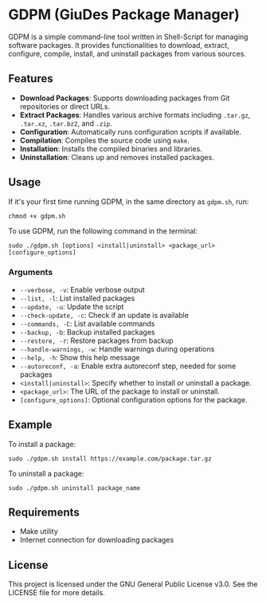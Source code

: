 # GDPM (GiuDes Package Manager)

GDPM is a simple command-line tool written in Shell-Script for managing software packages. It provides functionalities to download, extract, configure, compile, install, and uninstall packages from various sources.

## Features

- **Download Packages**: Supports downloading packages from Git repositories or direct URLs.
- **Extract Packages**: Handles various archive formats including `.tar.gz`, `.tar.xz`, `.tar.bz2`, and `.zip`.
- **Configuration**: Automatically runs configuration scripts if available.
- **Compilation**: Compiles the source code using `make`.
- **Installation**: Installs the compiled binaries and libraries.
- **Uninstallation**: Cleans up and removes installed packages.

## Usage

If it's your first time running GDPM, in the same directory as `gdpm.sh`, run:

```
chmod +x gdpm.sh
```

To use GDPM, run the following command in the terminal:

```
sudo ./gdpm.sh [options] <install|uninstall> <package_url> [configure_options]
```

### Arguments

- `--verbose, -v`:  Enable verbose output
- `--list, -l`:  List installed packages
- `--update, -u`:  Update the script
- `--check-update, -c`:  Check if an update is available
- `--commands, -C`:  List available commands
- `--backup, -b`:  Backup installed packages
- `--restore, -r`:  Restore packages from backup
- `--handle-warnings, -w`:  Handle warnings during operations
- `--help, -h`:  Show this help message
- `--autoreconf, -a`: Enable extra autoreconf step, needed for some packages
- `<install|uninstall>`: Specify whether to install or uninstall a package.
- `<package_url>`: The URL of the package to install or uninstall.
- `[configure_options]`: Optional configuration options for the package.

## Example

To install a package:

```
sudo ./gdpm.sh install https://example.com/package.tar.gz
```

To uninstall a package:

```
sudo ./gdpm.sh uninstall package_name
```

## Requirements

- Make utility
- Internet connection for downloading packages

## License

This project is licensed under the GNU General Public License v3.0. See the LICENSE file for more details.
